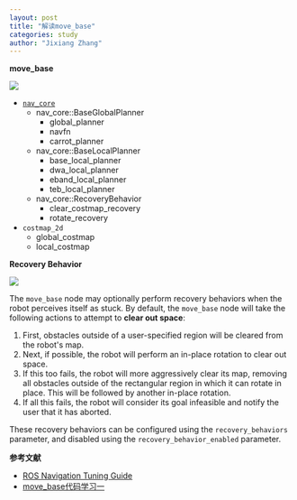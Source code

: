 ```yaml
---
layout: post
title: "解读move_base"
categories: study
author: "Jixiang Zhang"
---
```


**move_base**

![](https://tva1.sinaimg.cn/large/d494c514ly1gaq5mjly0aj20ip0g240e.jpg)

- [`nav_core`](http://wiki.ros.org/nav_core)
  - nav_core::BaseGlobalPlanner
    - global_planner
    - navfn
    - carrot_planner
  - nav_core::BaseLocalPlanner
    - base_local_planner
    - dwa_local_planner
    - eband_local_planner
    - teb_local_planner
  - nav_core::RecoveryBehavior
    - clear_costmap_recovery
    - rotate_recovery
- `costmap_2d`
  - global_costmap
  - local_costmap


<!-- **导航框架**

![](https://tvax4.sinaimg.cn/large/d494c514gy1gaq5722d0rj20lo08vwfx.jpg) -->

**Recovery Behavior**

![](https://tva4.sinaimg.cn/large/d494c514gy1gaq56bliofj20jr07qdgq.jpg)

The `move_base` node may optionally perform recovery behaviors when the robot perceives itself as stuck. By default, the `move_base` node will take the following actions to attempt to **clear out space**:

1. First, obstacles outside of a user-specified region will be cleared from the robot's map.
2. Next, if possible, the robot will perform an in-place rotation to clear out space.
3. If this too fails, the robot will more aggressively clear its map, removing all obstacles outside of the rectangular region in which it can rotate in place. This will be followed by another in-place rotation.
4. If all this fails, the robot will consider its goal infeasible and notify the user that it has aborted.

These recovery behaviors can be configured using the `recovery_behaviors` parameter, and disabled using the `recovery_behavior_enabled` parameter.

**参考文献**

- [ROS Navigation Tuning Guide](http://kaiyuzheng.me/documents/navguide.pdf)
- [move_base代码学习一](https://www.cnblogs.com/shhu1993/p/6323699.html)